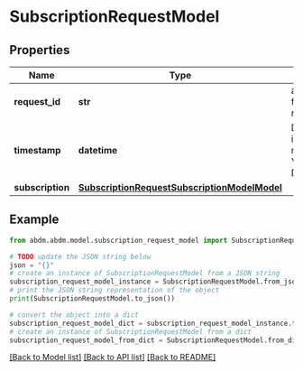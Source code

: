 # SubscriptionRequestModel


## Properties

Name | Type | Description | Notes
------------ | ------------- | ------------- | -------------
**request_id** | **str** | a nonce, unique for each HTTP request. | 
**timestamp** | **datetime** | Date time format in UTC, includes miliseconds YYYY-MM-DDThh:mm:ss.vZ | 
**subscription** | [**SubscriptionRequestSubscriptionModelModel**](SubscriptionRequestSubscriptionModel.md) |  | 

## Example

```python
from abdm.abdm.model.subscription_request_model import SubscriptionRequestModel

# TODO update the JSON string below
json = "{}"
# create an instance of SubscriptionRequestModel from a JSON string
subscription_request_model_instance = SubscriptionRequestModel.from_json(json)
# print the JSON string representation of the object
print(SubscriptionRequestModel.to_json())

# convert the object into a dict
subscription_request_model_dict = subscription_request_model_instance.to_dict()
# create an instance of SubscriptionRequestModel from a dict
subscription_request_model_from_dict = SubscriptionRequestModel.from_dict(subscription_request_model_dict)
```
[[Back to Model list]](../README.md#documentation-for-models) [[Back to API list]](../README.md#documentation-for-api-endpoints) [[Back to README]](../README.md)


